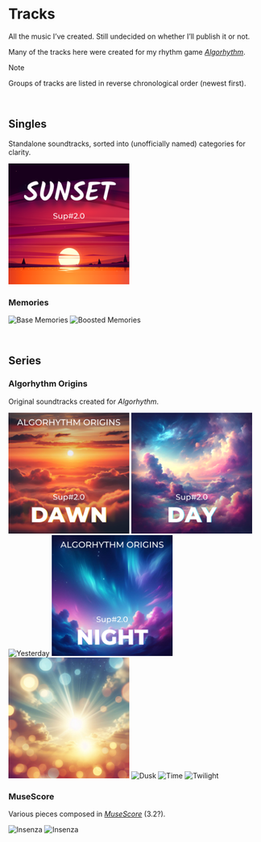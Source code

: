 # Tracks

All the music I’ve created. Still undecided on whether I’ll publish it or not.

Many of the tracks here were created for my rhythm game [*Algorhythm*](https://github.com/Sup2point0/Algorhythm).

> [!Note]
> Groups of tracks are listed in reverse chronological order (newest first).


<br>


## Singles
Standalone soundtracks, sorted into (unofficially named) categories for clarity.

<img alt="Sunset" title="Sunset" height="240px"
  src="../../../.assets/covers/Sunset.PNG" href="/Sunset.wav">

### Memories
<img alt="Base Memories" title="Base Memories" height="240px"
  src="../../../.assets/covers/Base Memories.PNG" href="Base Memories.m4a">
<img alt="Boosted Memories" title="" height="240px"
  src="../../../.assets/covers/Boosted Memories.PNG" href="Boosted Memories.m4a">


<br>


## Series

### Algorhythm Origins
Original soundtracks created for *Algorhythm*.

<img alt="Dawn" title="Dawn" height="240px"
  src="../../../.assets/covers/Dawn.PNG" href="Algorhythm Origins/Dawn.wav">
<img alt="Day" title="Day" height="240px"
  src="../../../.assets/covers/Day.PNG" href="Algorhythm Origins/Day.wav">
<img alt="Yesterday" title="Yesterday" height="240px"
  src="../../../.assets/covers/Yesterday.PNG" href="Algorhythm Origins/~.wav">
<img alt="Night" title="Night" height="240px"
  src="../../../.assets/covers/Night.PNG" href="Algorhythm Origins/~.wav">
<img alt="Tomorrow" title="Tomorrow" height="240px"
src="../../../.assets/covers/Tomorrow.jpg" href="Algorhythm Origins/~.wav">
<img alt="Dusk" title="Dusk" height="240px"
  src="../../../.assets/covers/~.PNG" href="Algorhythm Origins/~.wav">
<img alt="Time" title="Time" height="240px"
  src="../../../.assets/covers/~.PNG" href="Algorhythm Origins/~.wav">
<img alt="Twilight" title="Twilight" height="240px"
  src="../../../.assets/covers/~.PNG" href="Algorhythm Origins/~.wav">

### MuseScore
Various pieces composed in [*MuseScore*](https://musescore.org/en) (3.2?).

<img alt="Insenza" title="Insenza" height="240px"
src="../../../.assets/covers/Insenza.PNG" href="Insenza.mp3">
<img alt="Insenza" title="Insenza" height="240px"
src="../../../.assets/covers/Bubble Iris.PNG" href="Bubble Iris.mp3">
